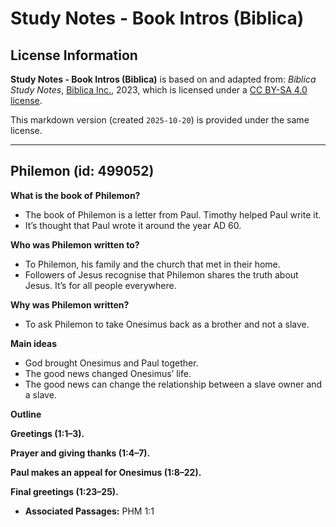# Study Notes - Book Intros (Biblica)

## License Information

**Study Notes - Book Intros (Biblica)** is based on and adapted from: _Biblica Study Notes_, [Biblica Inc.](https://www.biblica.com/), 2023, which is licensed under a [CC BY-SA 4.0 license](https://creativecommons.org/licenses/by-sa/4.0/legalcode.en).

This markdown version (created `2025-10-20`) is provided under the same license.



--------------------------------

## Philemon (id: 499052)

**What is the book of** **Philemon?**

* The book of Philemon is a letter from Paul. Timothy helped Paul write it.
* It’s thought that Paul wrote it around the year AD 60\.

**Who was Philemon written to?**

* To Philemon, his family and the church that met in their home.
* Followers of Jesus recognise that Philemon shares the truth about Jesus. It’s for all people everywhere.

**Why was Philemon written?**

* To ask Philemon to take Onesimus back as a brother and not a slave.

**Main ideas**

* God brought Onesimus and Paul together.
* The good news changed Onesimus’ life.
* The good news can change the relationship between a slave owner and a slave.

**Outline**

**Greetings (1:1–3\).**

**Prayer and giving thanks (1:4–7\).**

**Paul makes an appeal for Onesimus (1:8–22\).**

**Final greetings (1:23–25\).**

* **Associated Passages:** PHM 1:1

